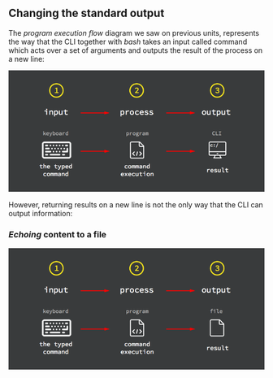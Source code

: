 ## Changing the standard output

The _program execution flow_ diagram we saw on previous units, represents the way that the CLI together with _bash_ takes an input called command which acts over a set of arguments and outputs the result of the process on a new line:

![program-process-flow](.guides/img/program-process-flow.png)

However, returning results on a new line is not the only way that the CLI can output information:

### _Echoing_ content to a file

![program-process-flow](.guides/img/program-process-flow-2.png)